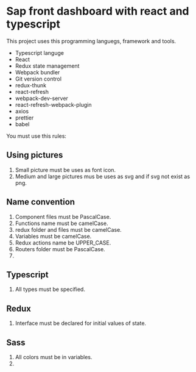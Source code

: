 # Sap front dashboard with react and typescript

This project uses this programming languegs, framework and tools.
* Typescript languge
* React 
* Redux state management
* Webpack bundler
* Git version control
* redux-thunk
* react-refresh
* webpack-dev-server
* react-refresh-webpack-plugin
* axios
* prettier
* babel

You must use this rules:

## Using pictures
1. Small picture must be uses as font icon.
2. Medium and large pictures mus be uses as svg and if svg not exist as png.

## Name convention
1. Component files must be PascalCase.
2. Functions name must be camelCase.
3. redux folder and files must be camelCase.
4. Variables must be camelCase.
5. Redux actions name be UPPER_CASE.
6. Routers folder must be PascalCase.
7. 


## Typescript
1. All types must be specified.

## Redux
1. Interface must be declared for initial values of state.

## Sass
1. All colors must be in variables.
2. 